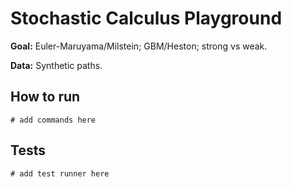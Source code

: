 # Stochastic Calculus Playground

**Goal:** Euler-Maruyama/Milstein; GBM/Heston; strong vs weak.

**Data:** Synthetic paths.

## How to run

```
# add commands here
```

## Tests

```
# add test runner here
```
